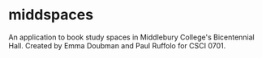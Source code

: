 # middspaces
An application to book study spaces in Middlebury College's Bicentennial Hall. Created by Emma Doubman and Paul Ruffolo for CSCI 0701.
